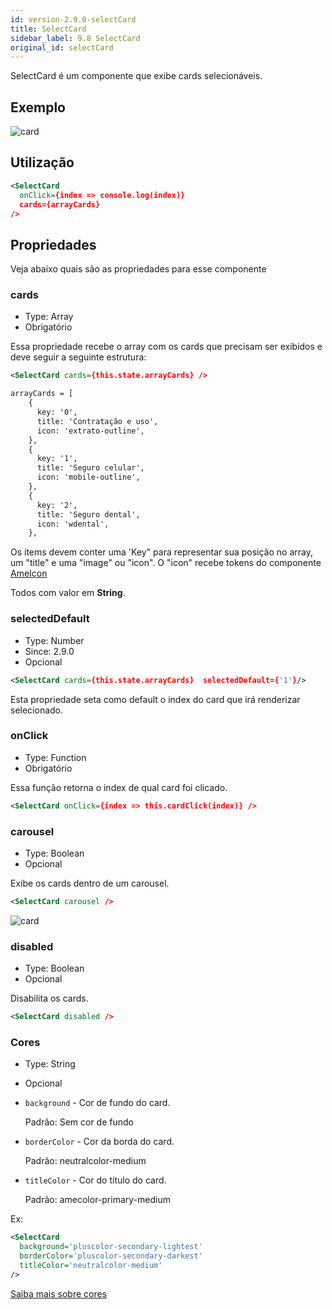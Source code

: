 ```yaml
---
id: version-2.9.0-selectCard
title: SelectCard
sidebar_label: 9.8 SelectCard
original_id: selectCard
---
```


SelectCard é um componente que exibe cards selecionáveis.

## Exemplo

![card](assets/images_components/v2.5.0/select-card-1.png)

## Utilização

```xml harmony
<SelectCard
  onClick={index => console.log(index)}
  cards={arrayCards}
/>
```

## Propriedades

Veja abaixo quais são as propriedades para esse componente

### cards

- Type: Array
- Obrigatório

Essa propriedade recebe o array com os cards que precisam ser exibidos e deve seguir a seguinte estrutura:

```xml
<SelectCard cards={this.state.arrayCards} />
```

```xml
arrayCards = [
    {
      key: '0',
      title: 'Contratação e uso',
      icon: 'extrato-outline',
    },
    {
      key: '1',
      title: 'Seguro celular',
      icon: 'mobile-outline',
    },
    {
      key: '2',
      title: 'Seguro dental',
      icon: 'wdental',
    },
```

Os items devem conter uma 'Key" para representar sua posição no array, um "title" e uma "image" ou "icon". O "icon" recebe tokens do componente [AmeIcon](ameIcon.md)

Todos com valor em **String**.

### selectedDefault

- Type: Number
- Since: 2.9.0
- Opcional

```xml
<SelectCard cards={this.state.arrayCards}  selectedDefault={'1'}/>
```

Esta propriedade seta como default o index do card que irá renderizar selecionado.

### onClick

- Type: Function
- Obrigatório

Essa função retorna o index de qual card foi clicado.

```xml
<SelectCard onClick={index => this.cardClick(index)} />
```

### carousel

- Type: Boolean
- Opcional

Exibe os cards dentro de um carousel.

```xml
<SelectCard carousel />
```

![card](assets/images_components/v2.5.0/select-card-2.png)

### disabled

- Type: Boolean
- Opcional

Disabilita os cards.

```xml
<SelectCard disabled />
```

### Cores

- Type: String
- Opcional

- `background` - Cor de fundo do card.

  Padrão: Sem cor de fundo

- `borderColor` - Cor da borda do card.

  Padrão: neutralcolor-medium

- `titleColor` - Cor do título do card.

  Padrão: amecolor-primary-medium

Ex:

```xml
<SelectCard
  background='pluscolor-secondary-lightest'
  borderColor='pluscolor-secondary-darkest'
  titleColor='neutralcolor-medium'
/>
```

[Saiba mais sobre cores](color.md)
